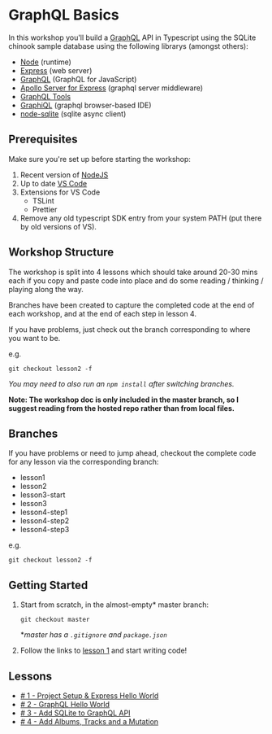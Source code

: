 # GraphQL Basics

In this workshop you'll build a [GraphQL](http://graphql.org/) API in Typescript using the SQLite chinook sample database using the following librarys (amongst others):

* [Node](https://nodejs.org) (runtime)
* [Express](https://expressjs.com/) (web server)
* [GraphQL](https://github.com/graphql/graphql-js) (GraphQL for JavaScript)
* [Apollo Server for Express](https://github.com/apollographql/apollo-server/tree/master/packages/apollo-server-express) (graphql server middleware)
* [GraphQL Tools](https://github.com/apollographql/graphql-tools)
* [GraphiQL](https://github.com/graphql/graphiql) (graphql browser-based IDE)
* [node-sqlite](https://github.com/kriasoft/node-sqlite) (sqlite async client)

## Prerequisites

Make sure you're set up before starting the workshop:

1.  Recent version of [NodeJS](https://nodejs.org/en/download/)
2.  Up to date [VS Code](https://code.visualstudio.com/download)
3.  Extensions for VS Code
    * TSLint
    * Prettier
4.  Remove any old typescript SDK entry from your system PATH (put there by old versions of VS).

## Workshop Structure

The workshop is split into 4 lessons which should take around 20-30 mins each if you copy and paste code into place and do some reading / thinking / playing along the way.

Branches have been created to capture the completed code at the end of each workshop, and at the end of each step in lesson 4.

If you have problems, just check out the branch corresponding to where you want to be.

e.g.

```
git checkout lesson2 -f
```

_You may need to also run an `npm install` after switching branches._

**Note: The workshop doc is only included in the master branch, so I suggest reading from the hosted repo rather than from local files.**

## Branches

If you have problems or need to jump ahead, checkout the complete code for any lesson via the corresponding branch:

* lesson1
* lesson2
* lesson3-start
* lesson3
* lesson4-step1
* lesson4-step2
* lesson4-step3

e.g.

```
git checkout lesson2 -f
```

## Getting Started

1.  Start from scratch, in the almost-empty\* master branch:

    ```
    git checkout master
    ```

    \*_master has a `.gitignore` and `package.json`_

2.  Follow the links to [lesson 1](doc/lesson1.md) and start writing code!

## Lessons

* [# 1 - Project Setup & Express Hello World](doc/lesson-1.md)
* [# 2 - GraphQL Hello World](doc/lesson-2.md)
* [# 3 - Add SQLite to GraphQL API](doc/lesson-3.md)
* [# 4 - Add Albums, Tracks and a Mutation](doc/lesson-4.md)

